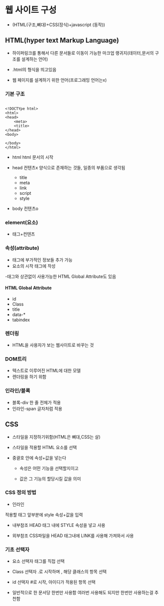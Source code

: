 # 웹 사이트 구성

- (HTML(구조,뼈대)+CSS(장식)+javascript
(동작))

## HTML(hyper text Markup Language)

- 하이퍼링크를 통해서 다른 문서들로 이동이 가능한 마크업 랭귀지(데이터,문서의 구조를 설계하는 언어)

- .html의 형식을 띄고있음

- 웹 페이지를 설계하기 위한 언어(프로그래밍 언어는x)

### 기본 구조
```

<!DOCTYpe html>
<html>
<head>
    <meta>
    <title>
</head>
<body>

</body>
</html>
```

- html
html 문서의 시작

- head
컨텐츠x 양식으로 존재하는 것들, 일종의 부품으로 생각됨

    - title
    - meta
    - link
    - script
    - style

- body
컨텐츠o

### element(요소)

- 태그+컨텐츠

### 속성(attribute)

- 태그에 부가적인 정보들 추가 가능
- 요소의 시작 태그에 작성

-태그와 상관없이 사용가능한 HTML Global Attribute도 있음

#### HTML Global Attribute

- id
- Class
- title
- data-*
- tabindex

### 렌더링

- HTML을 사용자가 보는 웹사이트로 바꾸는 것

### DOM트리

- 텍스트로 이루어진 HTML에 대한 모델
- 렌더링을 하기 위함

### 인라인/블록

- 블록-div
한 줄 전체가 적용
- 인라인-span
글자처럼 적용


## CSS

- 스타일을 지정하기위함(HTML은 뼈대,CSS는 살)

- 스타일을 적용할 HTML 요소를 선택

- 중괄호 안에 속성+값을 넣는다

    - 속성은 어떤 기능을 선택할지이고

    - 값은 그 기능의 할당시킬 값을 의미

### CSS 정의 방법

- 인라인

적용할 태그 앞부분에 style 속성+값을 입력

- 내부참조
HEAD 태그 내에 STYLE 속성을 넣고 사용

- 외부참조
CSS파일을 HEAD 태그내에 LINK를 사용해 가져와서 사용

### 기초 선택자

- 요소 선택자
태그를 직접 선택

- Class 선택자
.로 시작하며 , 해당 클래스의 항목 선택

- id 선택자
#로 시작, 아이디가 적용된 항목 선택

- 일반적으로 한 문서당 한번만 사용함
여러번 사용해도 되지만 한번만 사용하는걸 추천함 